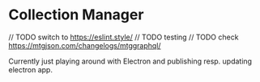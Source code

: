 # Collection Manager

// TODO switch to https://eslint.style/
// TODO testing
// TODO check https://mtgjson.com/changelogs/mtggraphql/

Currently just playing around with Electron and publishing resp. updating electron app.
